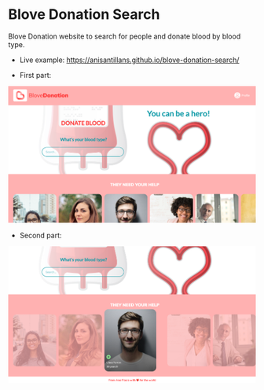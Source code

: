 # Blove Donation Search
Blove Donation website to search for people and donate blood by blood type.
- Live example: https://anisantillans.github.io/blove-donation-search/

- First part:

![](https://raw.githubusercontent.com/anisantillans/blove-donation-search/gh-pages/img/blove-donation.png)

- Second part:

![](https://raw.githubusercontent.com/anisantillans/blove-donation-search/gh-pages/img/blove-donation2.png)
